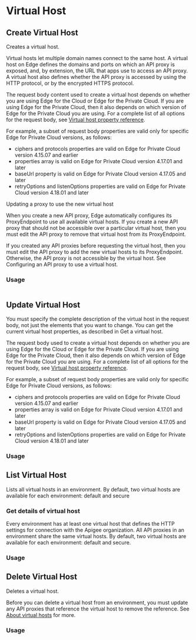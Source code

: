 # Virtual Host

## Create Virtual Host 
Creates a virtual host.

Virtual hosts let multiple domain names connect to the same host. A virtual host on Edge defines the domains and ports on which an API proxy is exposed, and, by extension, the URL that apps use to access an API proxy. A virtual host also defines whether the API proxy is accessed by using the HTTP protocol, or by the encrypted HTTPS protocol.

The request body content used to create a virtual host depends on whether you are using Edge for the Cloud or Edge for the Private Cloud. If you are using Edge for the Private Cloud, then it also depends on which version of Edge for the Private Cloud you are using. For a complete list of all options for the request body, see [Virtual host property reference](https://docs.apigee.com/api-platform/fundamentals/virtual-host-property-reference).


For example, a subset of request body properties are valid only for specific Edge for Private Cloud versions, as follows:

- ciphers and protocols properties are valid on Edge for Private Cloud version 4.15.07 and earlier
- properties array is valid on Edge for Private Cloud version 4.17.01 and later
- baseUrl property is valid on Edge for Private Cloud version 4.17.05 and later
- retryOptions and listenOptions properties are valid on Edge for Private Cloud version 4.18.01 and later

Updating a proxy to use the new virtual host

When you create a new API proxy, Edge automatically configures its ProxyEndpoint to use all available virtual hosts. If you create a new API proxy that should not be accessible over a particular virtual host, then you must edit the API proxy to remove that virtual host from its ProxyEndpoint.

If you created any API proxies before requesting the virtual host, then you must edit the API proxy to add the new virtual hosts to its ProxyEndpoint. Otherwise, the API proxy is not accessible by the virtual host. See Configuring an API proxy to use a virtual host.


### Usage  

```sh


```

## Update Virtual Host 
You must specify the complete description of the virtual host in the request body, not just the elements that you want to change. You can get the current virtual host properties, as described in Get a virtual host.

The request body used to create a virtual host depends on whether you are using Edge for the Cloud or Edge for the Private Cloud. If you are using Edge for the Private Cloud, then it also depends on which version of Edge for the Private Cloud you are using. For a complete list of all options for the request body, see [Virtual host property reference](https://docs.apigee.com/api-platform/fundamentals/virtual-host-property-reference).

For example, a subset of request body properties are valid only for specific Edge for Private Cloud versions, as follows:

- ciphers and protocols properties are valid on Edge for Private Cloud version 4.15.07 and earlier
- properties array is valid on Edge for Private Cloud version 4.17.01 and later
- baseUrl property is valid on Edge for Private Cloud version 4.17.05 and later
- retryOptions and listenOptions properties are valid on Edge for Private Cloud version 4.18.01 and later
  
### Usage  

## List Virtual Host 
Lists all virtual hosts in an environment. By default, two virtual hosts are available for each environment: default and secure


### Get details of virtual host 

Every environment has at least one virtual host that defines the HTTP settings for connection with the Apigee organization. All API proxies in an environment share the same virtual hosts. By default, two virtual hosts are available for each environment: default and secure.


### Usage  

## Delete Virtual Host

Deletes a virtual host.

Before you can delete a virtual host from an environment, you must update any API proxies that reference the virtual host to remove the reference. See [About virtual hosts](https://docs.apigee.com/api-platform/fundamentals/virtual-hosts) for more.


### Usage  

